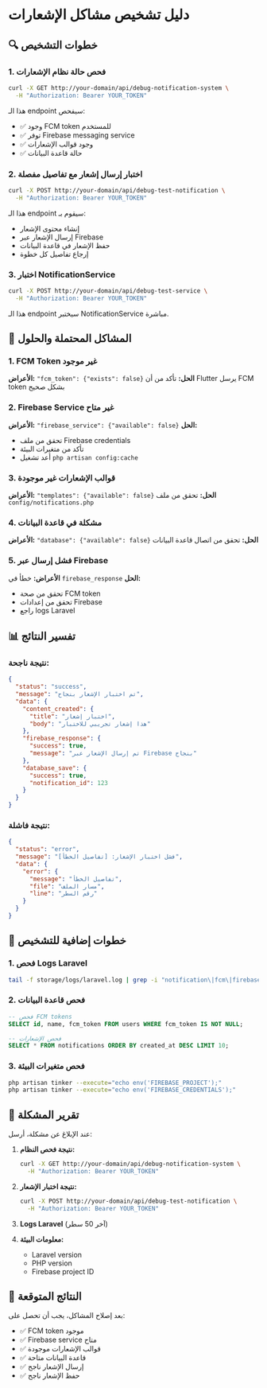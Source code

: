 # دليل تشخيص مشاكل الإشعارات

## 🔍 خطوات التشخيص

### 1. فحص حالة نظام الإشعارات
```bash
curl -X GET http://your-domain/api/debug-notification-system \
  -H "Authorization: Bearer YOUR_TOKEN"
```

هذا الـ endpoint سيفحص:
- ✅ وجود FCM token للمستخدم
- ✅ توفر Firebase messaging service
- ✅ وجود قوالب الإشعارات
- ✅ حالة قاعدة البيانات

### 2. اختبار إرسال إشعار مع تفاصيل مفصلة
```bash
curl -X POST http://your-domain/api/debug-test-notification \
  -H "Authorization: Bearer YOUR_TOKEN"
```

هذا الـ endpoint سيقوم بـ:
- إنشاء محتوى الإشعار
- إرسال الإشعار عبر Firebase
- حفظ الإشعار في قاعدة البيانات
- إرجاع تفاصيل كل خطوة

### 3. اختبار NotificationService
```bash
curl -X POST http://your-domain/api/debug-test-service \
  -H "Authorization: Bearer YOUR_TOKEN"
```

هذا الـ endpoint سيختبر NotificationService مباشرة.

## 🚨 المشاكل المحتملة والحلول

### 1. FCM Token غير موجود
**الأعراض:** `"fcm_token": {"exists": false}`
**الحل:** تأكد من أن Flutter يرسل FCM token بشكل صحيح

### 2. Firebase Service غير متاح
**الأعراض:** `"firebase_service": {"available": false}`
**الحل:** 
- تحقق من ملف Firebase credentials
- تأكد من متغيرات البيئة
- أعد تشغيل `php artisan config:cache`

### 3. قوالب الإشعارات غير موجودة
**الأعراض:** `"templates": {"available": false}`
**الحل:** تحقق من ملف `config/notifications.php`

### 4. مشكلة في قاعدة البيانات
**الأعراض:** `"database": {"available": false}`
**الحل:** تحقق من اتصال قاعدة البيانات

### 5. فشل إرسال عبر Firebase
**الأعراض:** خطأ في `firebase_response`
**الحل:** 
- تحقق من صحة FCM token
- تحقق من إعدادات Firebase
- راجع logs Laravel

## 📊 تفسير النتائج

### نتيجة ناجحة:
```json
{
  "status": "success",
  "message": "تم اختبار الإشعار بنجاح",
  "data": {
    "content_created": {
      "title": "اختبار إشعار",
      "body": "هذا إشعار تجريبي للاختبار"
    },
    "firebase_response": {
      "success": true,
      "message": "تم إرسال الإشعار عبر Firebase بنجاح"
    },
    "database_save": {
      "success": true,
      "notification_id": 123
    }
  }
}
```

### نتيجة فاشلة:
```json
{
  "status": "error",
  "message": "فشل اختبار الإشعار: [تفاصيل الخطأ]",
  "data": {
    "error": {
      "message": "تفاصيل الخطأ",
      "file": "مسار الملف",
      "line": "رقم السطر"
    }
  }
}
```

## 🔧 خطوات إضافية للتشخيص

### 1. فحص Logs Laravel
```bash
tail -f storage/logs/laravel.log | grep -i "notification\|fcm\|firebase"
```

### 2. فحص قاعدة البيانات
```sql
-- فحص FCM tokens
SELECT id, name, fcm_token FROM users WHERE fcm_token IS NOT NULL;

-- فحص الإشعارات
SELECT * FROM notifications ORDER BY created_at DESC LIMIT 10;
```

### 3. فحص متغيرات البيئة
```bash
php artisan tinker --execute="echo env('FIREBASE_PROJECT');"
php artisan tinker --execute="echo env('FIREBASE_CREDENTIALS');"
```

## 📝 تقرير المشكلة

عند الإبلاغ عن مشكلة، أرسل:

1. **نتيجة فحص النظام:**
   ```bash
   curl -X GET http://your-domain/api/debug-notification-system \
     -H "Authorization: Bearer YOUR_TOKEN"
   ```

2. **نتيجة اختبار الإشعار:**
   ```bash
   curl -X POST http://your-domain/api/debug-test-notification \
     -H "Authorization: Bearer YOUR_TOKEN"
   ```

3. **Logs Laravel** (آخر 50 سطر)

4. **معلومات البيئة:**
   - Laravel version
   - PHP version
   - Firebase project ID

## 🎯 النتائج المتوقعة

بعد إصلاح المشاكل، يجب أن تحصل على:

- ✅ FCM token موجود
- ✅ Firebase service متاح
- ✅ قوالب الإشعارات موجودة
- ✅ قاعدة البيانات متاحة
- ✅ إرسال الإشعار ناجح
- ✅ حفظ الإشعار ناجح
